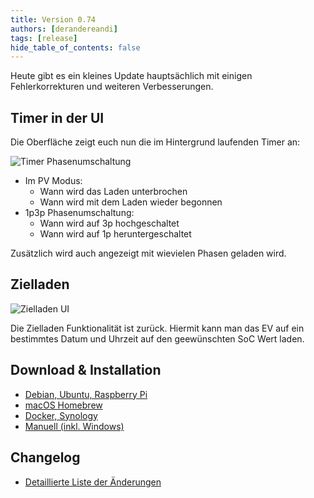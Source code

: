 ```yaml
---
title: Version 0.74
authors: [derandereandi]
tags: [release]
hide_table_of_contents: false
---
```


Heute gibt es ein kleines Update hauptsächlich mit einigen Fehlerkorrekturen und weiteren Verbesserungen.

## Timer in der UI

Die Oberfläche zeigt euch nun die im Hintergrund laufenden Timer an:

![Timer Phasenumschaltung](1p3p.png)

<!-- truncate -->

- Im PV Modus:
  - Wann wird das Laden unterbrochen
  - Wann wird mit dem Laden wieder begonnen
- 1p3p Phasenumschaltung:
  - Wann wird auf 3p hochgeschaltet
  - Wann wird auf 1p heruntergeschaltet

Zusätzlich wird auch angezeigt mit wievielen Phasen geladen wird.

## Zielladen

![Zielladen UI](zielladen.png)

Die Zielladen Funktionalität ist zurück. Hiermit kann man das EV auf ein bestimmtes Datum und Uhrzeit auf den geewünschten SoC Wert laden.

## Download & Installation

- [Debian, Ubuntu, Raspberry Pi](/docs/installation/linux)
- [macOS Homebrew](/docs/installation/macos)
- [Docker, Synology](/docs/installation/docker)
- [Manuell (inkl. Windows)](/docs/installation/manual)

## Changelog

- [Detaillierte Liste der Änderungen](https://github.com/evcc-io/evcc/releases/tag/0.74)
